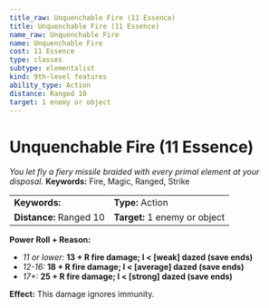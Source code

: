 ```yaml
---
title_raw: Unquenchable Fire (11 Essence)
title: Unquenchable Fire (11 Essence)
name_raw: Unquenchable Fire
name: Unquenchable Fire
cost: 11 Essence
type: classes
subtype: elementalist
kind: 9th-level features
ability_type: Action
distance: Ranged 10
target: 1 enemy or object
---
```


# Unquenchable Fire (11 Essence)

*You let fly a fiery missile braided with every primal element at your disposal.* **Keywords:** Fire, Magic, Ranged, Strike

|                         |                               |
| :---------------------- | :---------------------------- |
| **Keywords:**           | **Type:** Action              |
| **Distance:** Ranged 10 | **Target:** 1 enemy or object |

**Power Roll + Reason:**

- *11 or lower:* **13 + R fire damage; I \< \[weak\] dazed (save ends)**
- *12-16:* **18 + R fire damage; I \< \[average\] dazed (save ends)**
- *17+:* **25 + R fire damage; I \< \[strong\] dazed (save ends)**

**Effect:** This damage ignores immunity.
